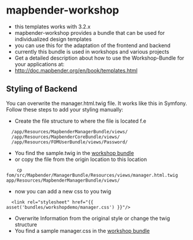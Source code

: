 mapbender-workshop
==================

* this templates works with 3.2.x
* mapbender-workshop provides a bundle that can be used for individualized design templates 
* you can use this for the adaptation of the frontend and backend
* currently this bundle is used in workshops and various projects
* Get a detailed description about how to use the Workshop-Bundle for your applications at:
* http://doc.mapbender.org/en/book/templates.html


Styling of Backend 
------------------

You can overwrite the manager.html.twig file. It works like this in Symfony.
Follow these steps to add your styling manually:

* Create the file structure to where the file is located f.e

```
  /app/Resources/MapbenderManagerBundle/views/
  /app/Resources/MapbenderCoreBundle/views/
  /app/Resources/FOMUserBundle/views/Password/
```

* You find the sample.twig in the [workshop bundle](https://github.com/mapbender/mapbender-workshop/tree/master/app/Resources/)
* or copy the file from the origin location to this location

```
    cp fom/src/Mapbender/ManagerBundle/Resources/views/manager.html.twig app/Resources/MapbenderManagerBundle/views/
```

* now you can add a new css to you twig

```
  <link rel="stylesheet" href="{{ asset('bundles/workshopdemo/manager.css') }}"/>
```

* Overwrite Information from the original style or change the twig structure
* You find a sample manager.css in the [workshop bundle](https://github.com/mapbender/mapbender-workshop/tree/master/src/Workshop/DemoBundle/Resources/public)


